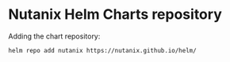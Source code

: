 # Nutanix Helm Charts repository

Adding the chart repository:

```code
helm repo add nutanix https://nutanix.github.io/helm/
```

